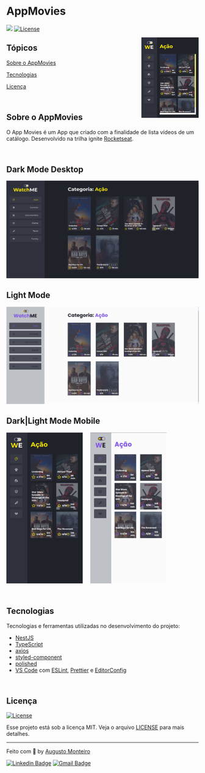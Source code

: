 # AppMovies

<p>
  <img src="https://img.shields.io/badge/made%20by-AUGUSTO%20MONTEIRO-6E40C9?style=flat-square">  
  <a href="https://opensource.org/licenses/MIT">
    <img alt="License" src="https://img.shields.io/badge/license-MIT-6E40C9?style=flat-square">
  </a>
</p>

<img align="right" style="width: 150px" src="logo.png" width="35%" alt="AppMovies">

## Tópicos

[Sobre o AppMovies](#sobre-o-appmovies)

[Tecnologias](#tecnologias)

[Licença](#licença)

<br>

## Sobre o AppMovies

O App Movies é um App que criado com a finalidade de lista vídeos de um catálogo. Desenvolvido na trilha ignite [Rocketseat](https://rocketseat.com.br/).

<br>

## Dark Mode Desktop

<p align="center">  
  <img alt="AppMovies" src="dark_desktop.png"/> 
</p>

## Light Mode

<p align="center">  
  <img alt="AppMovies" src="light_desktop.png"/> 
</p>

## Dark|Light Mode Mobile

<p align="center" style="display: flex">  
  <img  alt="AppMovies" style="width: 200px; margin-right: 20px" src="dark_mobile.png"/> 
  <img alt="AppMovies" style="width: 200px" src="light_mobile.png"/> 
</p>

<br>

## Tecnologias

Tecnologias e ferramentas utilizadas no desenvolvimento do projeto:

- [NestJS](https://nextjs.org/)
- [TypeScript](https://www.typescriptlang.org/)
- [axios](https://github.com/axios/axios)
- [styled-component](https://styled-components.com/)
- [polished](https://polished.js.org/)
- [VS Code](https://code.visualstudio.com/) com [ESLint](https://eslint.org/), [Prettier](https://prettier.io/) e [EditorConfig](https://editorconfig.org/)

<br>

## Licença

<a href="https://opensource.org/licenses/MIT">
    <img alt="License" src="https://img.shields.io/badge/license-MIT-6E40C9?style=flat-square">
</a>

<br>

Esse projeto está sob a licença MIT. Veja o arquivo [LICENSE](/LICENSE) para mais detalhes.

---

Feito com :purple_heart: by [Augusto Monteiro](https://github.com/augustojaml)

[![Linkedin Badge](https://img.shields.io/badge/-Augusto%20Monteiro-6E40C9?style=flat-square&logo=Linkedin&logoColor=white&link=https://www.linkedin.com/in/augustojaml)](https://www.linkedin.com/in/augustojaml)
[![Gmail Badge](https://img.shields.io/badge/-jamonteirolima@gmail.com-6E40C9?style=flat-square&logo=Gmail&logoColor=white&link=mailto:jamonteirolima@gmail.com)](mailto:jamonteirolima@gmail.com)
